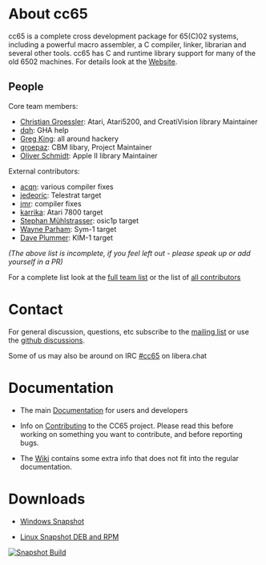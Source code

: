 # About cc65

cc65 is a complete cross development package for 65(C)02 systems, including
a powerful macro assembler, a C compiler, linker, librarian and several
other tools. cc65 has C and runtime library support for many of the old 6502 machines.
For details look at the [Website](https://cc65.github.io).

## People

Core team members:

* [Christian Groessler](https://github.com/groessler): Atari, Atari5200, and CreatiVision library Maintainer
* [dqh](https://github.com/dqh-au): GHA help
* [Greg King](https://github.com/greg-king5): all around hackery
* [groepaz](https://github.com/mrdudz): CBM libary, Project Maintainer
* [Oliver Schmidt](https://github.com/oliverschmidt): Apple II library Maintainer

External contributors:

* [acqn](https://github.com/acqn): various compiler fixes
* [jedeoric](https://github.com/jedeoric): Telestrat target
* [jmr](https://github.com/jmr): compiler fixes
* [karrika](https://github.com/karrika): Atari 7800 target
* [Stephan Mühlstrasser](https://github.com/smuehlst): osic1p target
* [Wayne Parham](https://github.com/WayneParham): Sym-1 target
* [Dave Plummer](https://github.com/davepl): KIM-1 target

*(The above list is incomplete, if you feel left out - please speak up or add yourself in a PR)*

For a complete list look at the [full team list](https://github.com/orgs/cc65/teams) or the list of [all contributors](https://github.com/cc65/cc65/graphs/contributors)

# Contact

For general discussion, questions, etc subscribe to the [mailing list](https://cc65.github.io/mailing-lists.html) or use the [github discussions](https://github.com/cc65/cc65/discussions).

Some of us may also be around on IRC [#cc65](https://web.libera.chat/#cc65) on libera.chat

# Documentation

* The main [Documentation](https://cc65.github.io/doc) for users and developers

* Info on [Contributing](Contributing.md) to the CC65 project. Please read this before working on something you want to contribute, and before reporting bugs.

* The [Wiki](https://github.com/cc65/wiki/wiki) contains some extra info that does not fit into the regular documentation.

# Downloads

* [Windows Snapshot](https://sourceforge.net/projects/cc65/files/cc65-snapshot-win32.zip)

* [Linux Snapshot DEB and RPM](https://software.opensuse.org//download.html?project=home%3Astrik&package=cc65)

[![Snapshot Build](https://github.com/cc65/cc65/actions/workflows/snapshot-on-push-master.yml/badge.svg?branch=master)](https://github.com/cc65/cc65/actions/workflows/snapshot-on-push-master.yml)
